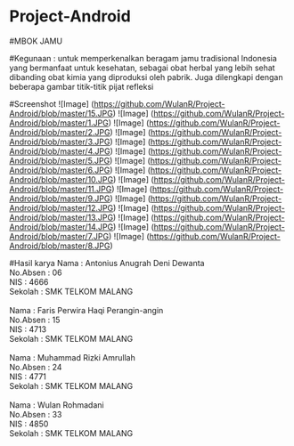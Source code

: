 # Project-Android

#MBOK JAMU

#Kegunaan :
untuk memperkenalkan beragam jamu tradisional Indonesia yang bermanfaat untuk kesehatan, 
sebagai obat herbal yang lebih sehat dibanding obat kimia yang diproduksi oleh pabrik. Juga dilengkapi dengan beberapa gambar
titik-titik pijat refleksi

#Screenshot
![Image] (https://github.com/WulanR/Project-Android/blob/master/15.JPG)
![Image] (https://github.com/WulanR/Project-Android/blob/master/1.JPG)
![Image] (https://github.com/WulanR/Project-Android/blob/master/2.JPG)
![Image] (https://github.com/WulanR/Project-Android/blob/master/3.JPG)
![Image] (https://github.com/WulanR/Project-Android/blob/master/4.JPG)
![Image] (https://github.com/WulanR/Project-Android/blob/master/5.JPG)
![Image] (https://github.com/WulanR/Project-Android/blob/master/6.JPG)
![Image] (https://github.com/WulanR/Project-Android/blob/master/10.JPG)
![Image] (https://github.com/WulanR/Project-Android/blob/master/11.JPG)
![Image] (https://github.com/WulanR/Project-Android/blob/master/9.JPG)
![Image] (https://github.com/WulanR/Project-Android/blob/master/12.JPG)
![Image] (https://github.com/WulanR/Project-Android/blob/master/13.JPG)
![Image] (https://github.com/WulanR/Project-Android/blob/master/14.JPG)
![Image] (https://github.com/WulanR/Project-Android/blob/master/7.JPG)
![Image] (https://github.com/WulanR/Project-Android/blob/master/8.JPG)

#Hasil karya
Nama : Antonius Anugrah Deni Dewanta <br>
No.Absen : 06 <br>
NIS : 4666 <br>
Sekolah : SMK TELKOM MALANG <br>
<br>Nama : Faris Perwira Haqi Perangin-angin <br>
No.Absen : 15 <br>
NIS : 4713 <br>
Sekolah : SMK TELKOM MALANG <br>
<br>Nama : Muhammad Rizki Amrullah <br>
No.Absen : 24 <br>
NIS : 4771 <br>
Sekolah : SMK TELKOM MALANG <br>
<br>Nama : Wulan Rohmadani <br>
No.Absen : 33 <br>
NIS : 4850 <br>
Sekolah : SMK TELKOM MALANG <br>
